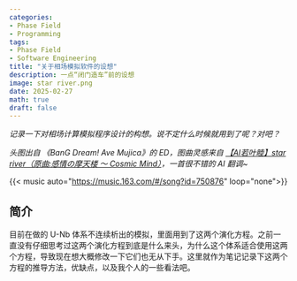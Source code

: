 ```yaml
---
categories:
- Phase Field
- Programming
tags:
- Phase Field
- Software Engineering
title: "关于相场模拟软件的设想"
description: 一点“闭门造车”前的设想
image: star river.png
date: 2025-02-27
math: true
draft: false
---
```


*记录一下对相场计算模拟程序设计的构想。说不定什么时候就用到了呢？对吧？*

*头图出自 《BanG Dream! Ave Mujica》的 ED，图曲灵感来自 [【AI若叶睦】star river（原曲:感情の摩天楼 ～ Cosmic Mind）](https://www.bilibili.com/video/BV1DrNJe5ESg/)，一首很不错的 AI 翻调~*

{{< music auto="https://music.163.com/#/song?id=750876" loop="none">}}

## 简介

目前在做的 U-Nb 体系不连续析出的模拟，里面用到了这两个演化方程。之前一直没有仔细思考过这两个演化方程到底是什么来头，为什么这个体系适合使用这两个方程，导致现在想大概修改一下它们也无从下手。这里就作为笔记记录下这两个方程的推导方法，优缺点，以及我个人的一些看法吧。


